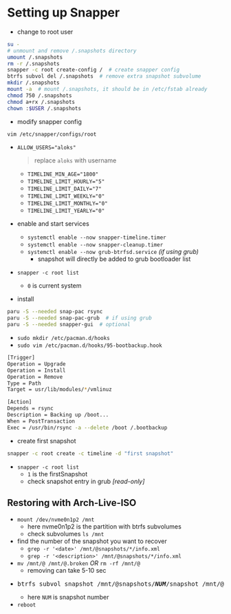 # Setting up Snapper

- change to root user

```sh
su -
# unmount and remove /.snapshots directory
umount /.snapshots
rm -r /.snapshots
snapper -c root create-config /  # create snapper config
btrfs subvol del /.snapshots  # remove extra snapshot subvolume
mkdir /.snapshots
mount -a  # mount /.snapshots, it should be in /etc/fstab already
chmod 750 /.snapshots
chmod a+rx /.snapshots
chown :$USER /.snapshots
```

- modify snapper config

```sh
vim /etc/snapper/configs/root
```

- `ALLOW_USERS="aloks"`

  > replace `aloks` with username

  - `TIMELINE_MIN_AGE="1800"`
  - `TIMELINE_LIMIT_HOURLY="5"`
  - `TIMELINE_LIMIT_DAILY="7"`
  - `TIMELINE_LIMIT_WEEKLY="0"`
  - `TIMELINE_LIMIT_MONTHLY="0"`
  - `TIMELINE_LIMIT_YEARLY="0"`

- enable and start services
  - `systemctl enable --now snapper-timeline.timer`
  - `systemctl enable --now snapper-cleanup.timer`
  - `systemctl enable --now grub-btrfsd.service`  _(if using grub)_
    - snapshot will directly be added to grub bootloader list
- `snapper -c root list`

  - `0` is current system

- install

```sh
paru -S --needed snap-pac rsync
paru -S --needed snap-pac-grub  # if using grub
paru -S --needed snapper-gui  # optional
```

- `sudo mkdir /etc/pacman.d/hooks`
- `sudo vim /etc/pacman.d/hooks/95-bootbackup.hook`

```sh
[Trigger]
Operation = Upgrade
Operation = Install
Operation = Remove
Type = Path
Target = usr/lib/modules/*/vmlinuz

[Action]
Depends = rsync
Description = Backing up /boot...
When = PostTransaction
Exec = /usr/bin/rsync -a --delete /boot /.bootbackup
```

- create first snapshot

```sh
snapper -c root create -c timeline -d "first snapshot"
```

- `snapper -c root list`
  - `1` is the firstSnapshot
  - check snapshot entry in grub _[read-only]_

## Restoring with Arch-Live-ISO

- `mount /dev/nvme0n1p2 /mnt`
  - here nvme0n1p2 is the partition with btrfs subvolumes
  - check subvolumes `ls /mnt`
- find the number of the snapshot you want to recover
  - `grep -r '<date>' /mnt/@snapshots/*/info.xml`
  - `grep -r '<description>' /mnt/@snapshots/*/info.xml`
- `mv /mnt/@ /mnt/@.broken` _OR_ `rm -rf /mnt/@`
  - removing can take 5-10 sec
- <pre>btrfs subvol snapshot /mnt/@snapshots/<i><b>NUM</b></i>/snapshot /mnt/@</pre>
  - here `NUM` is snapshot number
- `reboot`
